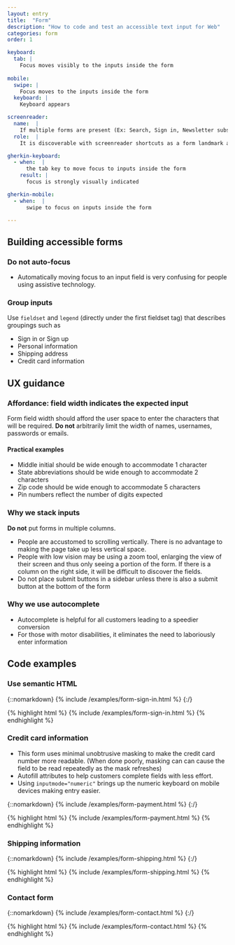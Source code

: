 ```yaml
---
layout: entry
title:  "Form"
description: "How to code and test an accessible text input for Web"
categories: form
order: 1

keyboard:
  tab: |
    Focus moves visibly to the inputs inside the form
      
mobile:
  swipe: |
    Focus moves to the inputs inside the form
  keyboard: |
    Keyboard appears

screenreader:
  name:  |
    If multiple forms are present (Ex: Search, Sign in, Newsletter subscription), the form should have a name
  role:  |
    It is discoverable with screenreader shortcuts as a form landmark along with its name

gherkin-keyboard: 
  - when:  |
      the tab key to move focus to inputs inside the form
    result: |
      focus is strongly visually indicated

gherkin-mobile:
  - when:  |
      swipe to focus on inputs inside the form

---
```


## Building accessible forms

### Do not auto-focus

- Automatically moving focus to an input field is very confusing for people using assistive technology.

### Group inputs

Use `fieldset` and `legend` (directly under the first fieldset tag) that describes  groupings such as
- Sign in or Sign up
- Personal information
- Shipping address
- Credit card information

## UX guidance

### Affordance: field width indicates the expected input

Form field width should afford the user space to enter the characters that will be required. **Do not** arbitrarily limit the width of names, usernames, passwords or emails.

#### Practical examples
- Middle initial should be wide enough to accommodate 1 character
- State abbreviations should be wide enough to accommodate 2 characters
- Zip code should be wide enough to accommodate 5 characters
- Pin numbers reflect the number of digits expected

### Why we stack inputs

**Do not** put forms in multiple columns.

- People are accustomed to scrolling vertically. There is no advantage to making the page take up less vertical space.
- People with low vision may be using a zoom tool, enlarging the view of their screen and thus only seeing a portion of the form. If there is a column on the right side, it will be difficult to discover the fields.
- Do not place submit buttons in a sidebar unless there is also a submit button at the bottom of the form

### Why we use autocomplete

- Autocomplete is helpful for all customers leading to a speedier conversion
- For those with motor disabilities, it eliminates the need to laboriously enter information

## Code examples

### Use semantic HTML

{::nomarkdown}
<example>
{% include /examples/form-sign-in.html %}
</example>
{:/}

{% highlight html %}
{% include /examples/form-sign-in.html %}
{% endhighlight %}

### Credit card information

- This form uses minimal unobtrusive masking to make the credit card number more readable. (When done poorly, masking can can cause the field to be read repeatedly as the mask refreshes)
- Autofill attributes to help customers complete fields with less effort. 
- Using `inputmode="numeric"` brings up the numeric keyboard on mobile devices making entry easier.

{::nomarkdown}
<example>
{% include /examples/form-payment.html %}
</example>
{:/}

{% highlight html %}
{% include /examples/form-payment.html %}
{% endhighlight %}

### Shipping information

{::nomarkdown}
<example>
{% include /examples/form-shipping.html %}
</example>
{:/}

{% highlight html %}
{% include /examples/form-shipping.html %}
{% endhighlight %}

### Contact form

{::nomarkdown}
<example>
{% include /examples/form-contact.html %}
</example>
{:/}

{% highlight html %}
{% include /examples/form-contact.html %}
{% endhighlight %}
